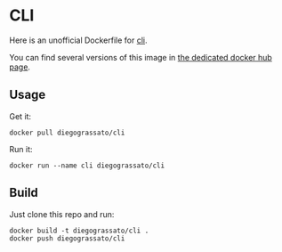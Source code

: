 # CLI

Here is an unofficial Dockerfile for [cli][cli].

You can find several versions of this image in [the dedicated docker hub page][dockerhubpage].   

## Usage

Get it:

    docker pull diegograssato/cli

Run it:

    docker run --name cli diegograssato/cli
 

## Build

Just clone this repo and run:

    docker build -t diegograssato/cli .
    docker push diegograssato/cli


  [dockerhubpage]: https://hub.docker.com/r/diegograssato/cli/ "CLI docker hub page"
  [cli]:git@github.com:diegograssato/my_containers.git/cli "CLI source code"
